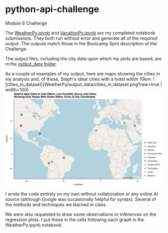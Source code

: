 # python-api-challenge
Module 6 Challenge

The [WeatherPy.ipynb](WeatherPy/WeatherPy.ipynb) and [VacationPy.ipynb](WeatherPy/VacationPy.ipynb) are my completed notebook submissions. They both run without error and generate all of the required output. The outputs match those in the Bootcamp Spot description of the Challenge.

The output files, including the city data upon which my plots are based, are in the [output_data folder](WeatherPy/output_data). 

As a couple of examples of my output, here are maps showing the cities in my analysis and, of these, Steph's ideal cities with a hotel within 10km:
![cities_in_dataset](WeatherPy/output_data/cities_in_dataset.png?raw=true | width=100)
![cities_in_dataset](WeatherPy/output_data/ideal_cities_with_hotels.png?raw=true)

I wrote the code entirely on my own without collaboration or any online AI source (although Google was occasionally helpful for syntax). Several of the methods and techniques we learned in class.

We were also requested to draw some observations or inferences on the regression plots. I put these in the cells following each graph in the WeatherPy.ipynb notebook. 
